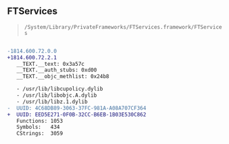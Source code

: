 ## FTServices

> `/System/Library/PrivateFrameworks/FTServices.framework/FTServices`

```diff

-1814.600.72.0.0
+1814.600.72.2.1
   __TEXT.__text: 0x3a57c
   __TEXT.__auth_stubs: 0xd00
   __TEXT.__objc_methlist: 0x24b8

   - /usr/lib/libcupolicy.dylib
   - /usr/lib/libobjc.A.dylib
   - /usr/lib/libz.1.dylib
-  UUID: 4C68DB89-3063-37FC-981A-A08A707CF364
+  UUID: EED5E271-0F0B-32CC-B6EB-1B03E530C862
   Functions: 1053
   Symbols:   434
   CStrings:  3059

```

